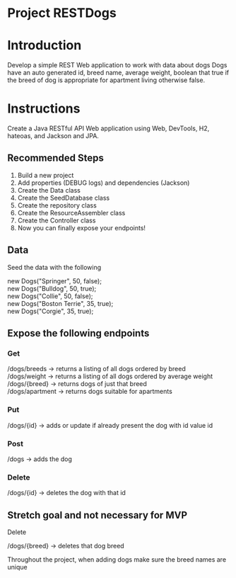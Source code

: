 # Project RESTDogs

# Introduction
Develop a simple REST Web application to work with data about dogs
Dogs have an auto generated id, breed name, average weight, boolean that true if the breed of dog is appropriate for apartment living otherwise false.

# Instructions
Create a Java RESTful API Web application using Web, DevTools, H2, hateoas, and Jackson and JPA.  

## Recommended Steps
1. Build a new project
2. Add properties (DEBUG logs) and dependencies (Jackson)
3. Create the Data class
4. Create the SeedDatabase class
5. Create the repository class
6. Create the ResourceAssembler class
7. Create the Controller class
8. Now you can finally expose your endpoints!

## Data
Seed the data with the following  

new Dogs("Springer", 50, false);  
new Dogs("Bulldog", 50, true);  
new Dogs("Collie", 50, false);  
new Dogs("Boston Terrie", 35, true);  
new Dogs("Corgie", 35, true);  

## Expose the following endpoints

### Get

/dogs/breeds -> returns a listing of all dogs ordered by breed   
/dogs/weight -> returns a listing of all dogs ordered by average weight  
/dogs/{breed} -> returns dogs of just that breed  
/dogs/apartment -> returns dogs suitable for apartments    

### Put

/dogs/{id} -> adds or update if already present the dog with id value id  

### Post  

/dogs -> adds the dog

### Delete

/dogs/{id} -> deletes the dog with that id

## Stretch goal and not necessary for MVP  

Delete  

/dogs/{breed} -> deletes that dog breed

Throughout the project, when adding dogs make sure the breed names are unique
